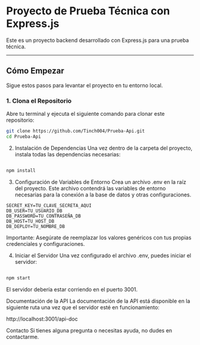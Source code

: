 # Proyecto de Prueba Técnica con Express.js

Este es un proyecto backend desarrollado con Express.js para una prueba técnica.

---

## Cómo Empezar

Sigue estos pasos para levantar el proyecto en tu entorno local.

### 1. Clona el Repositorio

Abre tu terminal y ejecuta el siguiente comando para clonar este repositorio:

```bash
git clone https://github.com/Tinch004/Prueba-Api.git
cd Prueba-Api
```
2. Instalación de Dependencias
Una vez dentro de la carpeta del proyecto, instala todas las dependencias necesarias:

```Bash

npm install
```
3. Configuración de Variables de Entorno
Crea un archivo .env en la raíz del proyecto. Este archivo contendrá las variables de entorno necesarias para la conexión a la base de datos y otras configuraciones.
```.env
SECRET_KEY=TU_CLAVE_SECRETA_AQUI
DB_USER=TU_USUARIO_DB
DB_PASSWORD=TU_CONTRASEÑA_DB
DB_HOST=TU_HOST_DB
DB_DEPLOY=TU_NOMBRE_DB
```
Importante: Asegúrate de reemplazar los valores genéricos con tus propias credenciales y configuraciones.

4. Iniciar el Servidor
Una vez configurado el archivo .env, puedes iniciar el servidor:

```Bash

npm start
```
El servidor debería estar corriendo en el puerto 3001.

Documentación de la API
La documentación de la API está disponible en la siguiente ruta una vez que el servidor esté en funcionamiento:

http://localhost:3001/api-doc

Contacto
Si tienes alguna pregunta o necesitas ayuda, no dudes en contactarme.
